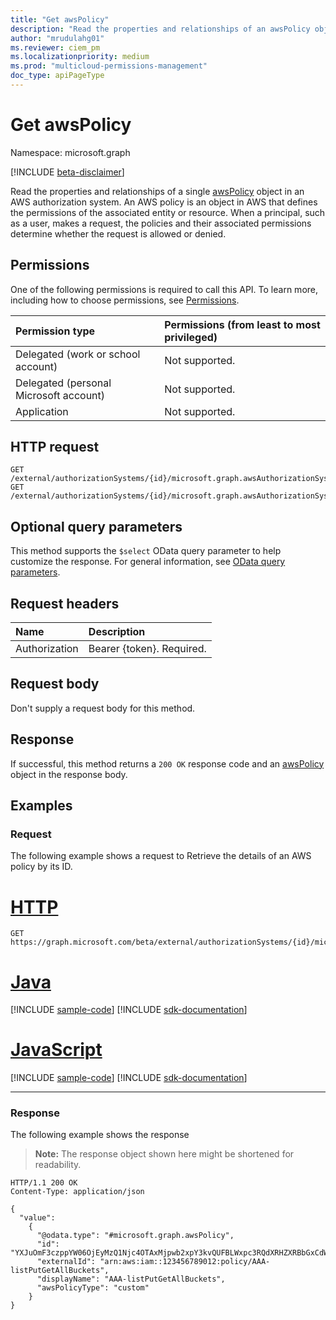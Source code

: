 ```yaml
---
title: "Get awsPolicy"
description: "Read the properties and relationships of an awsPolicy object."
author: "mrudulahg01"
ms.reviewer: ciem_pm
ms.localizationpriority: medium
ms.prod: "multicloud-permissions-management"
doc_type: apiPageType
---
```


# Get awsPolicy
Namespace: microsoft.graph

[!INCLUDE [beta-disclaimer](../../includes/beta-disclaimer.md)]

Read the properties and relationships of a single [awsPolicy](../resources/awspolicy.md) object in an AWS authorization system. An AWS policy is an object in AWS that defines the permissions of the associated entity or resource. When a principal, such as a user, makes a request, the policies and their associated permissions determine whether the request is allowed or denied.

## Permissions
One of the following permissions is required to call this API. To learn more, including how to choose permissions, see [Permissions](/graph/permissions-reference).

|Permission type|Permissions (from least to most privileged)|
|:---|:---|
|Delegated (work or school account)|Not supported.|
|Delegated (personal Microsoft account)|Not supported.|
|Application|Not supported.|

<!--
[!INCLUDE [epm-rbac-servicenow-apis-read](../includes/rbac-for-apis/epm-rbac-servicenow-apis-read.md)]
-->

## HTTP request

<!-- {
  "blockType": "ignored"
}
-->
``` http
GET /external/authorizationSystems/{id}/microsoft.graph.awsAuthorizationSystem/policies/{awsPolicyId}
GET /external/authorizationSystems/{id}/microsoft.graph.awsAuthorizationSystem/policies(externalId='{externalId}')
```

## Optional query parameters
This method supports the `$select` OData query parameter to help customize the response. For general information, see [OData query parameters](/graph/query-parameters).

## Request headers
|Name|Description|
|:---|:---|
|Authorization|Bearer {token}. Required.|

## Request body
Don't supply a request body for this method.

## Response

If successful, this method returns a `200 OK` response code and an [awsPolicy](../resources/awspolicy.md) object in the response body.

## Examples

### Request
The following example shows a request to Retrieve the details of an AWS policy by its ID.
# [HTTP](#tab/http)
<!-- {
  "blockType": "request",
  "name": "get_awspolicy"
}
-->
``` http
GET https://graph.microsoft.com/beta/external/authorizationSystems/{id}/microsoft.graph.awsAuthorizationSystem/policies/YXJuOmF3czppYW06OjEyMzQ1Njc4OTAxMjpwb2xpY3kvQUFBLWxpc3RQdXRHZXRBbGxCdWNrZXRz
```

# [Java](#tab/java)
[!INCLUDE [sample-code](../includes/snippets/java/get-awspolicy-java-snippets.md)]
[!INCLUDE [sdk-documentation](../includes/snippets/snippets-sdk-documentation-link.md)]

# [JavaScript](#tab/javascript)
[!INCLUDE [sample-code](../includes/snippets/javascript/get-awspolicy-javascript-snippets.md)]
[!INCLUDE [sdk-documentation](../includes/snippets/snippets-sdk-documentation-link.md)]

---


### Response
The following example shows the response
>**Note:** The response object shown here might be shortened for readability.
<!-- {
  "blockType": "response",
  "truncated": true,
  "@odata.type": "microsoft.graph.awsPolicy"
}
-->
``` http
HTTP/1.1 200 OK
Content-Type: application/json

{
  "value": 
    {
      "@odata.type": "#microsoft.graph.awsPolicy",
      "id": "YXJuOmF3czppYW06OjEyMzQ1Njc4OTAxMjpwb2xpY3kvQUFBLWxpc3RQdXRHZXRBbGxCdWNrZXRz",
      "externalId": "arn:aws:iam::123456789012:policy/AAA-listPutGetAllBuckets",
      "displayName": "AAA-listPutGetAllBuckets",
      "awsPolicyType": "custom"
    }
}
```

